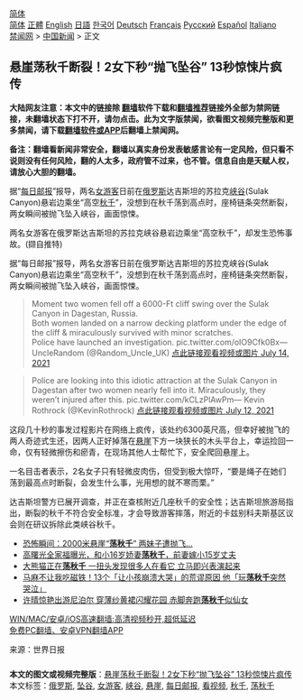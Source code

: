  <!-- 面包屑导航 --> <div class="breadcrumb"><!-- GTranslate: https://gtranslate.io/ -->  <div class="switcher notranslate">  <div class="selected">  <a href="#" onclick="return false;"> 简体</a>  </div>  <div class="option">  <a href="https://www.bannedbook.org" onclick="doGTranslate('zh-CN|zh-CN');jQuery('div.switcher div.selected a').html(jQuery(this).html());return false;" title="简体中文" class="nturl selected"> 简体</a>  <a href="https://www.bannedbook.org/zh-tw/" onclick="doGTranslate('zh-CN|zh-TW');jQuery('div.switcher div.selected a').html(jQuery(this).html());return false;" title="繁體中文" class="nturl"> 正體</a>  <a href="https://www.bannedbook.org/en/" onclick="doGTranslate('zh-CN|en');jQuery('div.switcher div.selected a').html(jQuery(this).html());return false;" title="English" class="nturl"> English</a>  <a href="https://www.bannedbook.org/ja/" onclick="doGTranslate('zh-CN|ja');jQuery('div.switcher div.selected a').html(jQuery(this).html());return false;" title="日本語" class="nturl"> 日語</a>  <a href="https://www.bannedbook.org/ko/" onclick="doGTranslate('zh-CN|ko');jQuery('div.switcher div.selected a').html(jQuery(this).html());return false;" title="한국어" class="nturl"> 한국어</a>  <a href="https://www.bannedbook.org/de/" onclick="doGTranslate('zh-CN|de');jQuery('div.switcher div.selected a').html(jQuery(this).html());return false;" title="Deutsch" class="nturl"> Deutsch</a>  <a href="https://www.bannedbook.org/fr/" onclick="doGTranslate('zh-CN|fr');jQuery('div.switcher div.selected a').html(jQuery(this).html());return false;" title="Français" class="nturl"> Français</a>  <a href="https://www.bannedbook.org/ru/" onclick="doGTranslate('zh-CN|ru');jQuery('div.switcher div.selected a').html(jQuery(this).html());return false;" title="Русский" class="nturl"> Русский</a>  <a href="https://www.bannedbook.org/es/" onclick="doGTranslate('zh-CN|es');jQuery('div.switcher div.selected a').html(jQuery(this).html());return false;" title="Español" class="nturl"> Español</a>  <a href="https://www.bannedbook.org/it/" onclick="doGTranslate('zh-CN|it');jQuery('div.switcher div.selected a').html(jQuery(this).html());return false;" title="Italiano" class="nturl"> Italiano</a>  </div>  </div>      <div class='breadcrumb-sub'><!-- Breadcrumb NavXT 6.3.0 --> <a href="https://www.bannedbook.org/" class="home">禁闻网</a> &gt; <a href="https://www.bannedbook.org/bnews/cnnews/" class="category">中国新闻</a> &gt; 正文</div></div><h2>悬崖荡秋千断裂！2女下秒“抛飞坠谷” 13秒惊悚片疯传</h2> <p class="notice"><b>大陆网友注意：本文中的链接除 <a href="https://github.com/bannedbook/fanqiang" >翻墙</a>软件下载和<a href="https://github.com/killgcd/justmysocks/blob/master/README.md">翻墙推荐</a>链接外全部为禁网链接，未翻墙状态下打不开，请勿点击。此为文字版禁闻，欲看图文视频完整版和更多禁闻，请下载<a href="https://github.com/bannedbook/fanqiang">翻墙软件或APP</a>后翻墙上禁闻网。</p><p>备注：翻墙看新闻非常安全，翻墙以真实身份发表敏感言论有一定风险，但只看不说则没有任何风险，翻的人太多，政府管不过来，也不管。信息自由是天赋人权，请放心大胆的翻墙。</b></p>  <div class="entry"> <p id="summary">据“<a href="https://www.bannedbook.org/bnews/tag/%e6%af%8f%e6%97%a5%e9%82%ae%e6%8a%a5/" class="st_tag internal_tag" rel="tag" title="标签 每日邮报 下的日志">每日邮报</a>”报导，两名<a href="https://www.bannedbook.org/bnews/tag/%E5%A5%B3%E6%B8%B8%E5%AE%A2/" class="st_tag internal_tag" rel="tag" title="标签 女游客 下的日志">女游客</a>日前在<a href="https://www.bannedbook.org/bnews/tag/%e4%bf%84%e7%bd%97%e6%96%af/" class="st_tag internal_tag" rel="tag" title="标签 俄罗斯 下的日志">俄罗斯</a>达吉斯坦的苏拉克<a href="https://www.bannedbook.org/bnews/tag/%E5%B3%A1%E8%B0%B7/" class="st_tag internal_tag" rel="tag" title="标签 峡谷 下的日志">峡谷</a>(Sulak Canyon)悬岩边乘坐“高空<a href="https://www.bannedbook.org/bnews/tag/%E7%A7%8B%E5%8D%83/" class="st_tag internal_tag" rel="tag" title="标签 秋千 下的日志">秋千</a>”，没想到在秋千荡到高点时，座椅链条突然断裂，两女瞬间被抛飞坠入峡谷，画面惊悚。</p> <p id="conimg">两名女游客在俄罗斯达吉斯坦的苏拉克峡谷悬岩边乘坐“高空秋千”，却发生恐怖事故。(撷自推特)</p>  <p>据“每日邮报”报导，两名女游客日前在俄罗斯达吉斯坦的苏拉克峡谷(Sulak Canyon)悬岩边乘坐“高空秋千”，没想到在秋千荡到高点时，座椅链条突然断裂，两女瞬间被抛飞坠入峡谷，画面惊悚。</p> <blockquote><p>Moment two women fell off a 6000-Ft cliff swing over the Sulak Canyon in Dagestan, Russia.<br />Both women landed on a narrow decking platform under the edge of the cliff &amp; miraculously survived with minor scratches.<br />Police have launched an investigation. pic.twitter.com/oIO9Cfk0Bx— UncleRandom (@Random_Uncle_UK) <a href="https://twitter.com/Random_Uncle_UK/status/1415209072090042372?ref_src=twsrc%5Etfw">点此链接观看视频或图片 July 14, 2021</a></p> </blockquote> <blockquote><p>Police are looking into this idiotic attraction at the Sulak Canyon in Dagestan after two women nearly fell into it. Miraculously, they weren’t injured after this. pic.twitter.com/kCLzPlAwPm— Kevin Rothrock (@KevinRothrock) <a href="https://twitter.com/KevinRothrock/status/1414574538977853441?ref_src=twsrc%5Etfw">点此链接观看视频或图片 July 12, 2021</a></p></blockquote> <p>这段几十秒的事发过程影片在网络上疯传，该处约6300英尺高，但幸好被抛飞的两人奇迹式生还，因两人正好掉落在<a href="https://www.bannedbook.org/bnews/tag/%E6%82%AC%E5%B4%96/" class="st_tag internal_tag" rel="tag" title="标签 悬崖 下的日志">悬崖</a>下方一块狭长的木头平台上，幸运捡回一命，仅有轻微擦伤和瘀青，在现场其他人士帮忙下，安全爬回悬崖上。</p>  <p>一名目击者表示，2名女子只有轻微皮肉伤，但受到极大惊吓，“要是绳子在她们荡到最高点时断裂，会发生什么事，光用想的就不寒而栗。”</p> <p>达吉斯坦警方已展开调查，并正在查核附近几座秋千的安全性；达吉斯坦旅游局指出，断裂的秋千不符合安全标准，才会导致游客摔落，附近的卡兹别科夫斯基区议会则在研议拆除此类峡谷秋千。</p>  <ul class='op-related-articles' title='相关阅读'> <li><a href='https://www.bannedbook.org/bnews/lifebaike/20210715/1587313.html' target='_blank'>恐怖瞬间：2000米悬崖“<b>荡秋千</b>” 两妹子遭抛飞…</a></li> <li><a href='https://www.bannedbook.org/bnews/yule/20210206/1482370.html' target='_blank'>高曙光全家福曝光，和小16岁娇妻<b>荡秋千</b>，前妻嫁小15岁丈夫</a></li> <li><a href='https://www.bannedbook.org/bnews/funmedia/20200413/1311326.html' target='_blank'>大熊猫正在<b>荡秋千</b> 一扭头发现很多人在看它 立马即兴表演起来</a></li> <li><a href='https://www.bannedbook.org/bnews/funmedia/20200317/1294954.html' target='_blank'>马麻不让我吃磁铁！13个「让小孩崩溃大哭」的荒谬原因 他「玩<b>荡秋千</b>突然哭泣」</a></li> <li><a href='https://www.bannedbook.org/bnews/yule/20191122/1228011.html' target='_blank'>许晴惊艳出游尼泊尔 穿薄纱黄裙闪耀花园 赤脚奔跑<b>荡秋千</b>似仙女</a></li> </ul> <p class="texttj"> <a href="https://github.com/bannedbook/fanqiang/wiki/V2ray%E6%9C%BA%E5%9C%BA" target="_blank">WIN/MAC/安卓/iOS高速翻墙:高清视频秒开,超低延迟</a><br/> <a href="https://github.com/bannedbook/fanqiang/wiki/%E7%A6%81%E9%97%BB%E7%BD%91%E5%AE%89%E5%8D%93%E7%BF%BB%E5%A2%99%E6%96%B0%E9%97%BBAPP" target="_blank">免费PC翻墙、安卓VPN翻墙APP</a></p><p> 来源：世界日报 </p><a name='sharetosocial'></a>  <div style="margin-bottom:5px;padding-bottom:5px;clear:both"> <div id="archive-pix-1" class="banner-ads"> <!-- AuctionX Display platform tag START --> <div id="26318x728x90x621x_ADSLOT2" clicktrack="%%CLICK_URL_ESC%%"></div> <!-- AuctionX Display platform tag END --> </div> <div id="archive-pix-2" class="banner-ads"> <!-- AuctionX Display platform tag START --> <div id="26315x300x250x621x_ADSLOT2" clicktrack="%%CLICK_URL_ESC%%"></div> <!-- AuctionX Display platform tag END --> </div> </div>    <div id="archive-pix-1" class="banner-ads"> <!-- AuctionX Display platform tag START --> <div id="26318x728x90x621x_ADSLOT3" clicktrack="%%CLICK_URL_ESC%%"></div> <!-- AuctionX Display platform tag END --> </div> <div><b>本文的图文或视频完整版</b>：<a href='https://www.bannedbook.org/bnews/cnnews/20210716/1587958.html'>悬崖荡秋千断裂！2女下秒“抛飞坠谷” 13秒惊悚片疯传</a></div>  </div><!--END ENTRY--> <div class="postfooter"> <div>本文标签：<a href="https://www.bannedbook.org/bnews/tag/%e4%bf%84%e7%bd%97%e6%96%af/" rel="tag">俄罗斯</a>, <a href="https://www.bannedbook.org/bnews/tag/%E5%9D%A0%E8%B0%B7/" rel="tag">坠谷</a>, <a href="https://www.bannedbook.org/bnews/tag/%E5%A5%B3%E6%B8%B8%E5%AE%A2/" rel="tag">女游客</a>, <a href="https://www.bannedbook.org/bnews/tag/%E5%B3%A1%E8%B0%B7/" rel="tag">峡谷</a>, <a href="https://www.bannedbook.org/bnews/tag/%E6%82%AC%E5%B4%96/" rel="tag">悬崖</a>, <a href="https://www.bannedbook.org/bnews/tag/%e6%af%8f%e6%97%a5%e9%82%ae%e6%8a%a5/" rel="tag">每日邮报</a>, <a href="https://www.bannedbook.org/bnews/tag/%E7%9C%8B%E8%A7%86%E9%A2%91/" rel="tag">看视频</a>, <a href="https://www.bannedbook.org/bnews/tag/%E7%A7%8B%E5%8D%83/" rel="tag">秋千</a>, <a href="https://www.bannedbook.org/bnews/tag/%E8%8D%A1%E7%A7%8B%E5%8D%83/" rel="tag">荡秋千</a></div>  </div><!--END POSTFOOTER--> 